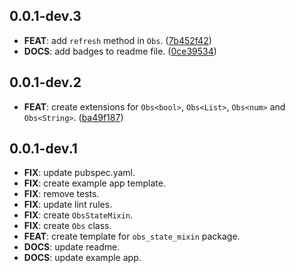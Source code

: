 ## 0.0.1-dev.3

 - **FEAT**: add `refresh` method in `Obs`. ([7b452f42](https://github.com/albinpk/obs_state_mixin/commit/7b452f429ed93b322212483994a1f1ca8d4f177b))
 - **DOCS**: add badges to readme file. ([0ce39534](https://github.com/albinpk/obs_state_mixin/commit/0ce39534caf7e4721530fb619459744821444c6b))

## 0.0.1-dev.2

 - **FEAT**: create extensions for `Obs<bool>`, `Obs<List>`, `Obs<num>` and `Obs<String>`. ([ba49f187](https://github.com/albinpk/obs_state_mixin/commit/ba49f187b6874e2a728a36f1345572201eba988d))

## 0.0.1-dev.1

 - **FIX**: update pubspec.yaml.
 - **FIX**: create example app template.
 - **FIX**: remove tests.
 - **FIX**: update lint rules.
 - **FIX**: create `ObsStateMixin`.
 - **FIX**: create `Obs` class.
 - **FEAT**: create template for `obs_state_mixin` package.
 - **DOCS**: update readme.
 - **DOCS**: update example app.

